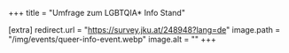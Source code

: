 +++
title = "Umfrage zum LGBTQIA* Info Stand"

[extra]
redirect.url = "https://survey.jku.at/248948?lang=de"
image.path = "/img/events/queer-info-event.webp"
image.alt = ""
+++
